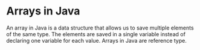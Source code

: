 # Arrays in Java
An array in Java is a data structure that allows us to save multiple elements of the same type. The elements are saved in a single variable instead of declaring one variable for each value. Arrays in Java are reference type.